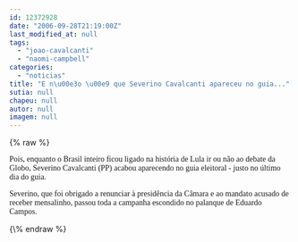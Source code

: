 ```yaml
---
id: 12372928
date: "2006-09-28T21:19:00Z"
last_modified_at: null
tags:
  - "joao-cavalcanti"
  - "naomi-campbell"
categories:
  - "noticias"
title: "E n\u00e3o \u00e9 que Severino Cavalcanti apareceu no guia..."
sutia: null
chapeu: null
autor: null
imagem: null
---
```

{\% raw %}
<p><P><FONT face=Verdana>Pois, enquanto o Brasil inteiro ficou ligado na história de Lula ir ou não ao debate da Globo, Severino Cavalcanti (PP) acabou aparecendo no guia eleitoral - justo no último dia do guia.</FONT></P></p>
<p><P><FONT face=Verdana>Severino, que foi obrigado a renunciar à presidência da Câmara e ao mandato&nbsp;acusado de receber mensalinho,&nbsp;passou toda a campanha escondido no palanque de Eduardo Campos.</FONT></P> </p>
{\% endraw %}